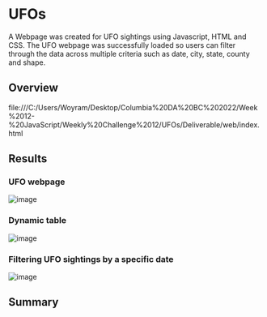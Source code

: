 # UFOs
A Webpage was created for UFO sightings using Javascript, HTML and CSS. The UFO webpage was successfully loaded so users can filter through the data across multiple criteria such as date, city, state, county and shape. 

## Overview 


file:///C:/Users/Woyram/Desktop/Columbia%20DA%20BC%202022/Week%2012-%20JavaScript/Weekly%20Challenge%2012/UFOs/Deliverable/web/index.html

## Results
### UFO webpage

![image](https://user-images.githubusercontent.com/114967995/228996164-edc1c334-8d8c-4f52-989b-1cc392b3f7a8.png)

### Dynamic table

![image](https://user-images.githubusercontent.com/114967995/228996197-eafa4797-e384-451d-9110-eeb653e758ae.png)

### Filtering UFO sightings by a specific date
![image](https://user-images.githubusercontent.com/114967995/228996255-74d65593-37cb-41a7-8611-52c0cac29510.png)


## Summary
